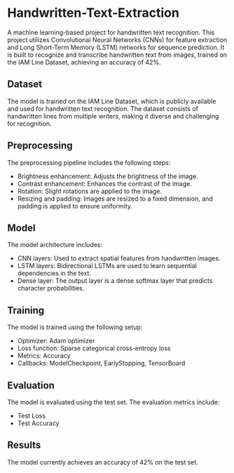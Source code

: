 # Handwritten-Text-Extraction
A machine learning-based project for handwritten text recognition. This project utilizes Convolutional Neural Networks (CNNs) for feature extraction and Long Short-Term Memory (LSTM) networks for sequence prediction. It is built to recognize and transcribe handwritten text from images, trained on the IAM Line Dataset, achieving an accuracy of 42%.

## Dataset
The model is trained on the IAM Line Dataset, which is publicly available and used for handwritten text recognition. The dataset consists of handwritten lines from multiple writers, making it diverse and challenging for recognition.

## Preprocessing
The preprocessing pipeline includes the following steps:
- Brightness enhancement: Adjusts the brightness of the image.
- Contrast enhancement: Enhances the contrast of the image.
- Rotation: Slight rotations are applied to the image.
- Resizing and padding: Images are resized to a fixed dimension, and padding is applied to ensure uniformity.

## Model
The model architecture includes:
- CNN layers: Used to extract spatial features from handwritten images.
- LSTM layers: Bidirectional LSTMs are used to learn sequential dependencies in the text.
- Dense layer: The output layer is a dense softmax layer that predicts character probabilities.

## Training
The model is trained using the following setup:
- Optimizer: Adam optimizer
- Loss function: Sparse categorical cross-entropy loss
- Metrics: Accuracy
- Callbacks: ModelCheckpoint, EarlyStopping, TensorBoard

## Evaluation
The model is evaluated using the test set. The evaluation metrics include:
- Test Loss
- Test Accuracy

## Results
The model currently achieves an accuracy of 42% on the test set.
